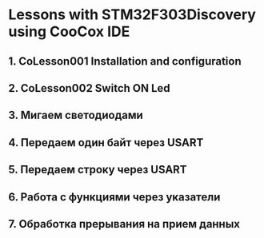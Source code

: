 # Lessons with STM32F303Discovery using CooCox IDE
## 1. CoLesson001 Installation and configuration
## 2. CoLesson002 Switch ON Led
## 3. Мигаем светодиодами
## 4. Передаем один байт через USART
## 5. Передаем строку через USART
## 6. Работа с функциями через указатели
## 7. Обработка прерывания на прием данных





